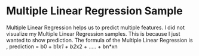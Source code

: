 # Multiple Linear Regression Sample

Multiple Linear Regression helps us to predict multiple features.</b>
I did not visualize my Multiple Linear Regression samples.</b>
This is because I just wanted to show prediction.</b>
The formula of the Multiple Linear Regression is ,</b>
prediction = b0 + b1*x1 + b2*x2 + ..... + bn*xn

